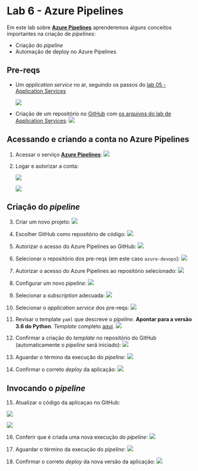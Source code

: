 # Lab 6 - Azure Pipelines

Em este lab sobre [**Azure Pipelines**](https://azure.microsoft.com/pt-br/services/devops/pipelines/) aprenderemos alguns conceitos importantes na criação de *pipelines*:
 - Criação do *pipeline*
 - Automação de deploy no Azure Pipelines
 
## Pre-reqs

- Um *application service* no ar, seguindo os passos do [lab 05 - Application Services](https://github.com/josecastillolema/fiap/blob/master/net/devops/lab05-paas-app.md)

   ![](https://raw.githubusercontent.com/josecastillolema/fiap/master/net/devops/img/app07.png)
   
- Criação de um repositório no [GitHub](https://github.com/) com [os arquivos do lab de Application Services](https://github.com/josecastillolema/fiap/tree/master/net/devops/lab05-paas-app):
   ![](https://raw.githubusercontent.com/josecastillolema/fiap/master/shift/multicloud/img/cp00-1.png)

## Acessando e criando a conta no Azure Pipelines

1. Acessar o serviço [**Azure Pipelines**](https://azure.microsoft.com/pt-br/services/devops/pipelines/):
   ![](https://raw.githubusercontent.com/josecastillolema/fiap/master/net/devops/img/ap01.png)

2. Logar e autorizar a conta:

   ![](https://raw.githubusercontent.com/josecastillolema/fiap/master/net/devops/img/ap02.png)
   
   ![](https://raw.githubusercontent.com/josecastillolema/fiap/master/net/devops/img/ap03.png)

## Criação do *pipeline*

3. Criar um novo projeto:
   ![](https://raw.githubusercontent.com/josecastillolema/fiap/master/net/devops/img/ap04.png)

4. Escolher GitHub como repositório de código:
   ![](https://raw.githubusercontent.com/josecastillolema/fiap/master/net/devops/img/ap05.png)

5. Autorizar o acesso do Azure Pipelines ao GitHub:
   ![](https://raw.githubusercontent.com/josecastillolema/fiap/master/net/devops/img/ap06.png)

6. Selecionar o repositório dos pre-reqs (em este caso `azure-devops`):
   ![](https://raw.githubusercontent.com/josecastillolema/fiap/master/net/devops/img/ap07.png)

7. Autorizar o acesso do Azure Pipelines ao repositório selecionado:
   ![](https://raw.githubusercontent.com/josecastillolema/fiap/master/net/devops/img/ap08.png)
   
8. Configurar um novo *pipeline*:
   ![](https://raw.githubusercontent.com/josecastillolema/fiap/master/net/devops/img/ap09.png)
   
9. Selecionar a *subscription* adecuada:
   ![](https://raw.githubusercontent.com/josecastillolema/fiap/master/net/devops/img/ap10.png)

10. Selecionar o *application service* dos pre-reqs:
   ![](https://raw.githubusercontent.com/josecastillolema/fiap/master/net/devops/img/ap11.png)
   
11. Revisar o template `yaml` que descreve o *pipeline*. **Apontar para a versão 3.6 do Python**. *Template* completo [aqui]().
   ![](https://raw.githubusercontent.com/josecastillolema/fiap/master/net/devops/img/ap12.png)

12. Confirmar a criação do *template* no repositório do GitHub (automaticamente o *pipeline* será iniciado):
   ![](https://raw.githubusercontent.com/josecastillolema/fiap/master/net/devops/img/ap13.png)

13. Aguardar o término da execução do *pipeline*:
   ![](https://raw.githubusercontent.com/josecastillolema/fiap/master/net/devops/img/ap14.png)

14. Confirmar o correto *deploy* da aplicação:
   ![](https://raw.githubusercontent.com/josecastillolema/fiap/master/net/devops/img/ap15.png)

## Invocando o *pipeline*

15. Atualizar o código da aplicaçao no GitHub:

   ![](https://raw.githubusercontent.com/josecastillolema/fiap/master/net/devops/img/ap16.png)

   ![](https://raw.githubusercontent.com/josecastillolema/fiap/master/net/devops/img/ap17.png)

16. Conferir que é criada uma nova execução do *pipeline*:
   ![](https://raw.githubusercontent.com/josecastillolema/fiap/master/net/devops/img/ap18.png)
   
17. Aguardar o término da execução do *pipeline*:
   ![](https://raw.githubusercontent.com/josecastillolema/fiap/master/net/devops/img/ap19.png)
   
18. Confirmar o correto *deploy* da nova versão da aplicação:
   ![](https://raw.githubusercontent.com/josecastillolema/fiap/master/net/devops/img/ap20.png)

